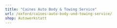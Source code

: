 ```yaml
---
title: "Caines Auto Body & Towing Service"
url: /oxford/caines-auto-body-und-towing-service/
shop: Autowerkstatt
---
```

